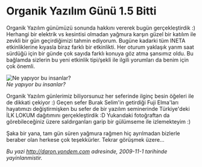 # Organik Yazılım Günü 1.5 Bitti 

Organik Yazılım günümüzü sonunda hakkını vererek bugün gerçekleştirdik
:) Herhangi bir elektrik vs kesintisi olmadan yağmura karşın güzel bir
katılım ile zevkli bir gün geçirdiğimizi tahmin ediyorum. Bugüne kadarki
tüm INETA etkinliklerine kıyasla biraz farklı bir etkinlikti. Her oturum
yaklaşık yarım saat sürdüğü için bir günde çok sayıda farklı konuya göz
atma şansımız oldu. Bu bağlamda sizlerin bu yeni etkinlik tipi/şekli ile
ilgili yorumları da benim için çok önemli.

![Ne yapıyor bu
insanlar?](media/Organik_Yazilim_Gunu_1_5_Bitti/31102009_1.jpg)\
*Ne yapıyor bu insanlar?*

Organik Yazılım günlerimiz biliyorsunuz her seferinde ilginç besin
öğeleri ile de dikkati çekiyor :) Geçen sefer Burak Selim'in getirdiği
Fuji Elma'ları hayatımızı değiştirmişken bu sefer de bir yazılım
seminerinde Türkiye'deki İLK LOKUM dağıtımını gerçekleştirdik :D
Yukarıdaki fotoğraftan da görebileceğiniz üzere saldırganları garip bir
gülümseme ile izlemekteyim :)

Şaka bir yana, tam gün süren yağmura rağmen hiç ayrılmadan bizlerle
beraber olan herkese çok teşekkürler. Tekrar görüşmek üzere...


*Bu yazi http://daron.yondem.com adresinde, 2009-11-1 tarihinde yayinlanmistir.*